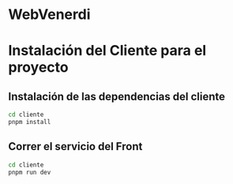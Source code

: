# WebVenerdi

# Instalación del Cliente para el proyecto

## Instalación de las dependencias del cliente

```bash
cd cliente
pnpm install
```

## Correr el servicio del Front

```bash
cd cliente
pnpm run dev
```
